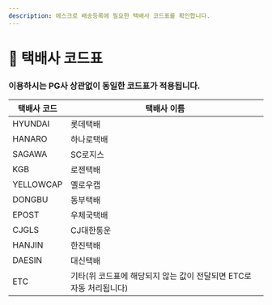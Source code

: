 ```yaml
---
description: 에스크로 배송등록에 필요한 택배사 코드표를 확인합니다.
---
```


# 🚚 택배사 코드표

### 이용하시는 PG사 상관없이 동일한 코드표가 적용됩니다.

| 택배사 코드    | 택배사 이름                                   |
| --------- | ---------------------------------------- |
| HYUNDAI   | 롯데택배                                     |
| HANARO    | 하나로택배                                    |
| SAGAWA    | SC로지스                                    |
| KGB       | 로젠택배                                     |
| YELLOWCAP | 옐로우캡                                     |
| DONGBU    | 동부택배                                     |
| EPOST     | 우체국택배                                    |
| CJGLS     | CJ대한통운                                   |
| HANJIN    | 한진택배                                     |
| DAESIN    | 대신택배                                     |
| ETC       | 기타(위 코드표에 해당되지 않는 값이 전달되면 ETC로 자동 처리됩니다) |
